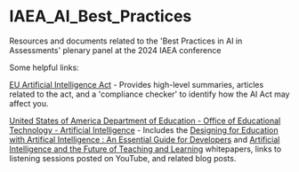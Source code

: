 # IAEA_AI_Best_Practices
Resources and documents related to the 'Best Practices in AI in Assessments' plenary panel at the 2024 IAEA conference

Some helpful links:

[EU Artificial Intelligence Act](https://artificialintelligenceact.eu/) - Provides high-level summaries, articles related to the act, and a 'compliance checker' to identify how the AI Act may affect you.

[United States of America Department of Education - Office of Educational Technology - Artificial Intelligence](https://tech.ed.gov/ai/) - Includes the [Designing for Education with Artifical Intelligence : An Essential Guide for Developers](https://tech.ed.gov/designing-for-education-with-artificial-intelligence/) and [Artificial Intelligence and the Future of Teaching and Learning](https://tech.ed.gov/ai-future-of-teaching-and-learning/) whitepapers, links to listening sessions posted on YouTube, and related blog posts.
